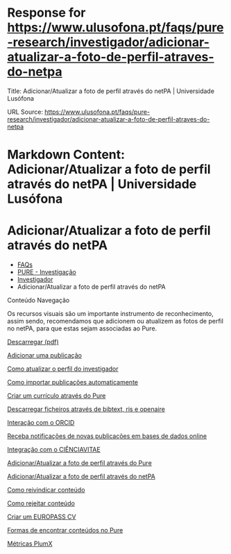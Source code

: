 # Response for https://www.ulusofona.pt/faqs/pure-research/investigador/adicionar-atualizar-a-foto-de-perfil-atraves-do-netpa

Title: Adicionar/Atualizar a foto de perfil através do netPA | Universidade Lusófona

URL Source: https://www.ulusofona.pt/faqs/pure-research/investigador/adicionar-atualizar-a-foto-de-perfil-atraves-do-netpa

Markdown Content:
Adicionar/Atualizar a foto de perfil através do netPA | Universidade Lusófona
===============

 

Adicionar/Atualizar a foto de perfil através do netPA
=====================================================

*   [FAQs](https://www.ulusofona.pt/faqs/)
*   [PURE - Investigação](https://www.ulusofona.pt/faqs/pure-research)
*   [Investigador](https://www.ulusofona.pt/faqs/pure-research/investigador)
*   Adicionar/Atualizar a foto de perfil através do netPA

[](https://www.ulusofona.pt/)

Conteúdo Navegação

Os recursos visuais são um importante instrumento de reconhecimento, assim sendo, recomendamos que adicionem ou atualizem as fotos de perfil no netPA, para que estas sejam associadas ao Pure.  
  
[Descarregar (pdf)](https://comunicacao.grupolusofona.pt/2023-2024/pure/adicionar-atualizar-a-foto-de-perfil-atraves-do-netpa.pdf)

[Adicionar uma publicação](https://www.ulusofona.pt/faqs/pure-research/investigador/adicionar-uma-publicacao)

[Como atualizar o perfil do investigador](https://www.ulusofona.pt/faqs/pure-research/investigador/como-atualizar-o-perfil-do-investigador)

[Como importar publicações automaticamente](https://www.ulusofona.pt/faqs/pure-research/investigador/como-importar-publicacoes-automaticamente)

[Criar um currículo através do Pure](https://www.ulusofona.pt/faqs/pure-research/investigador/criar-um-curriculo-atraves-do-pure)

[Descarregar ficheiros através de bibtext, ris e openaire](https://www.ulusofona.pt/faqs/pure-research/investigador/descarregar-ficheiros-atraves-de-bibtext-ris-e-openaire)

[Interação com o ORCID](https://www.ulusofona.pt/faqs/pure-research/investigador/interacao-com-o-orcid)

[Receba notificações de novas publicações em bases de dados online](https://www.ulusofona.pt/faqs/pure-research/investigador/receba-notificacoes-de-novas-publicacoes-em-bases-de-dados-online)

[Integração com o CIÊNCIAVITAE](https://www.ulusofona.pt/faqs/pure-research/investigador/integracao-com-o-cienciavitae)

[Adicionar/Atualizar a foto de perfil através do Pure](https://www.ulusofona.pt/faqs/pure-research/investigador/adicionar-atualizar-a-foto-de-perfil-atraves-do-pure)

[Adicionar/Atualizar a foto de perfil através do netPA](https://www.ulusofona.pt/faqs/pure-research/investigador/adicionar-atualizar-a-foto-de-perfil-atraves-do-netpa)

[Como reivindicar conteúdo](https://www.ulusofona.pt/faqs/pure-research/investigador/como-reivindicar-conteudo)

[Como rejeitar conteúdo](https://www.ulusofona.pt/faqs/pure-research/investigador/como-rejeitar-conteudo)

[Criar um EUROPASS CV](https://www.ulusofona.pt/faqs/pure-research/investigador/criar-um-europass-cv)

[Formas de encontrar conteúdos no Pure](https://www.ulusofona.pt/faqs/pure-research/investigador/formas-de-encontrar-conteudos-no-pure)

[Métricas PlumX](https://www.ulusofona.pt/faqs/pure-research/investigador/metricas-plumx)

